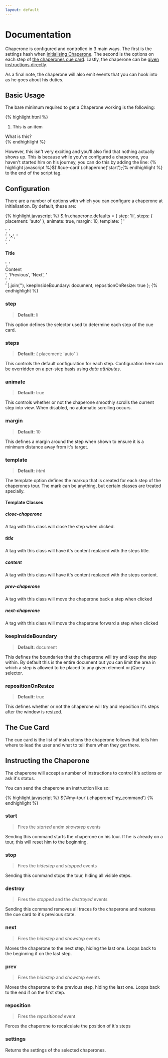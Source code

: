 ```yaml
---
layout: default
---
```

# Documentation

Chaperone is configured and controlled in 3 main ways. 
The first is the settings hash when [initialising Chaperone](#configuration). 
The second is the options on each step of [the chaperones cue card](#the_cue_card).
Lastly, the chaperone can be [given instructions directly](#instructing_the_chaperone).

As a final note, the chaperone will also emit events that you can hook into as he goes about his duties.

## Basic Usage

The bare minimum required to get a Chaperone working is the following:

{% highlight html %}
<ol id="cue-card">
  <li data-target="#item">This is an item</li>
</ol>
<div id="item">What is this?</div>
<script>
  $('#cue-card').chaperone();
</script>
{% endhighlight %}

However, this isn't very exciting and you'll also find that nothing actually shows up. 
This is because while you've configured a chaperone, you haven't started him on his journey, 
you can do this by adding the line: {% highlight javascript %}$('#cue-card').chaperone('start');{% endhighlight %}
to the end of the script tag.

## Configuration

There are a number of options with which you can configure a chaperone at initialisation. By default, these are:

{% highlight javascript %}
$.fn.chaperone.defaults = {
  step: 'li',
  steps: {
    placement: 'auto'
  },
  animate: true,
  margin: 10,
  template: [
    '<div class="chaperone">',
      '<div class="arrow"></div>',
      '<a class="close-chaperone">&times;</a>',
      '<div class="content-wrapper">',
        '<h4 class="title">Title</h4>',
        '<div class="content">Content</div>',
        '<a class="prev-chaperone">Previous</a>',
        '<a class="next-chaperone">Next</a>',
      '</div>',
    '</div>'
  ].join(''),
  keepInsideBoundary: document,
  repositionOnResize: true
};
{% endhighlight %}

### step

> __Default:__ li

This option defines the selector used to determine each step of the cue card.

### steps

> __Default:__ { placement: 'auto' }

This controls the default configuration for each step. Configuration here can be overridden on a per-step basis using _data attributes_.

### animate

> __Default:__ true

This controls whether or not the chaperone smoothly scrolls the current step into view. When disabled, no automatic scrolling occurs.

### margin

> __Default:__ 10

This defines a margin around the step when shown to ensure it is a minimum distance away from it's target.

### template

> __Default:__ _html_

The template option defines the markup that is created for each step of the chaperones tour. The mark can be anything, but certain classes 
are treated specially.

#### Template Classes

##### close-chaperone

A tag with this class will close the step when clicked.

##### title

A tag with this class will have it's content replaced with the steps title.

##### content

A tag with this class will have it's content replaced with the steps content.

##### prev-chaperone

A tag with this class will move the chaperone back a step when clicked

##### next-chaperone

A tag with this class will move the chaperone forward a step when clicked

### keepInsideBoundary

> __Default:__ document

This defines the boundaries that the chaperone will try and keep the step within. By default this is the entire document
but you can limit the area in which a step is allowed to be placed to any given element or jQuery selector.

### repositionOnResize

> __Default:__ true

This defines whether or not the chaperone will try and reposition it's steps after the window is resized.

## The Cue Card

The cue card is the list of instructions the chaperone follows that tells him where to lead the user and what to tell them when they get there.

## Instructing the Chaperone

The chaperone will accept a number of instructions to control it's actions or ask it's status.

You can send the chaperone an instruction like so:

{% highlight javascript %}
$('#my-tour').chaperone('my_command')
{% endhighlight %}

### start

> Fires the _started_ andm _showstep_ events

Sending this command starts the chaperone on his tour. If he is already on a tour, this will reset him to the beginning.

### stop

> Fires the _hidestep_ and _stopped_ events

Sending this command stops the tour, hiding all visible steps.

### destroy

> Fires the _stopped_ and the _destroyed_ events

Sending this command removes all traces fo the chaperone and restores the cue card to it's previous state.

### next

> Fires the _hidestep_ and _showstep_ events

Moves the chaperone to the next step, hiding the last one. Loops back to the beginning if on the last step.

### prev

> Fires the _hidestep_ and _showstep_ events

Moves the chaperone to the previous step, hiding the last one. Loops back to the end if on the first step.

### reposition

> Fires the _repositioned_ event

Forces the chaperone to recalculate the position of it's steps

### settings

Returns the settings of the selected chaperones.